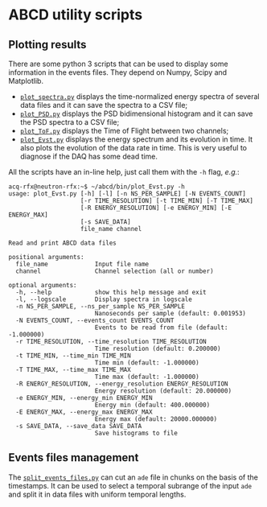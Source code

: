 # ABCD utility scripts

## Plotting results
There are some python 3 scripts that can be used to display some information in the events files.
They depend on Numpy, Scipy and Matplotlib.

* [`plot_spectra.py`](./plot_spectra.py) displays the time-normalized energy spectra of several data files and it can save the spectra to a CSV file;
* [`plot_PSD.py`](./plot_PSD.py) displays the PSD bidimensional histogram and it can save the PSD spectra to a CSV file;
* [`plot_ToF.py`](./plot_ToF.py) displays the Time of Flight between two channels;
* [`plot_Evst.py`](./plot_Evst.py) displays the energy spectrum and its evolution in time. It also plots the evolution of the data rate in time. This is very useful to diagnose if the DAQ has some dead time.

All the scripts have an in-line help, just call them with the `-h` flag, _e.g._:

    acq-rfx@neutron-rfx:~$ ~/abcd/bin/plot_Evst.py -h
    usage: plot_Evst.py [-h] [-l] [-n NS_PER_SAMPLE] [-N EVENTS_COUNT]
                        [-r TIME_RESOLUTION] [-t TIME_MIN] [-T TIME_MAX]
                        [-R ENERGY_RESOLUTION] [-e ENERGY_MIN] [-E ENERGY_MAX]
                        [-s SAVE_DATA]
                        file_name channel

    Read and print ABCD data files

    positional arguments:
      file_name             Input file name
      channel               Channel selection (all or number)

    optional arguments:
      -h, --help            show this help message and exit
      -l, --logscale        Display spectra in logscale
      -n NS_PER_SAMPLE, --ns_per_sample NS_PER_SAMPLE
                            Nanoseconds per sample (default: 0.001953)
      -N EVENTS_COUNT, --events_count EVENTS_COUNT
                            Events to be read from file (default: -1.000000)
      -r TIME_RESOLUTION, --time_resolution TIME_RESOLUTION
                            Time resolution (default: 0.200000)
      -t TIME_MIN, --time_min TIME_MIN
                            Time min (default: -1.000000)
      -T TIME_MAX, --time_max TIME_MAX
                            Time max (default: -1.000000)
      -R ENERGY_RESOLUTION, --energy_resolution ENERGY_RESOLUTION
                            Energy resolution (default: 20.000000)
      -e ENERGY_MIN, --energy_min ENERGY_MIN
                            Energy min (default: 400.000000)
      -E ENERGY_MAX, --energy_max ENERGY_MAX
                            Energy max (default: 20000.000000)
      -s SAVE_DATA, --save_data SAVE_DATA
                            Save histograms to file


## Events files management
The [`split_events_files.py`](./split_events_files.py) can cut an `ade` file in chunks on the basis of the timestamps.
It can be used to select a temporal subrange of the input `ade` and split it in data files with uniform temporal lengths.
